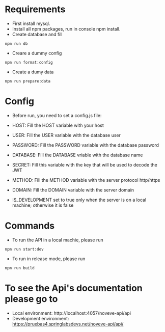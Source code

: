 # Requirements

- First install mysql.
- Install all npm packages, run in console npm install.
- Create database and fill

```
npm run db
```

- Creare a dummy config

```
npm run format:config
```

- Create a dumy data

```
npm run prepare:data
```

# Config

- Before run, you need to set a config.js file:

- HOST: Fill the HOST variable with your host
- USER: Fill the USER variable with the database user
- PASSWORD: Fill the PASSWORD variable with the database password
- DATABASE: Fill the DATABASE vriable with the database name
- SECRET: Fill this variable with the key that will be used to decode the JWT
- METHOD: Fill the METHOD variable with the server protocol http/https
- DOMAIN: Fill the DOMAIN variable with the server domain
- IS_DEVELOPMENT set to true only when the server is on a local machine; otherwise it is false

# Commands

- To run the API in a local machie, please run

```
npm run start:dev
```

- To run in release mode, please run

```
npm run build
```

# To see the Api's documentation please go to

- Local environment: http://localhost:4057/noveve-api/api
- Development environment: https://pruebas4.springlabsdevs.net/noveve-api/api/
